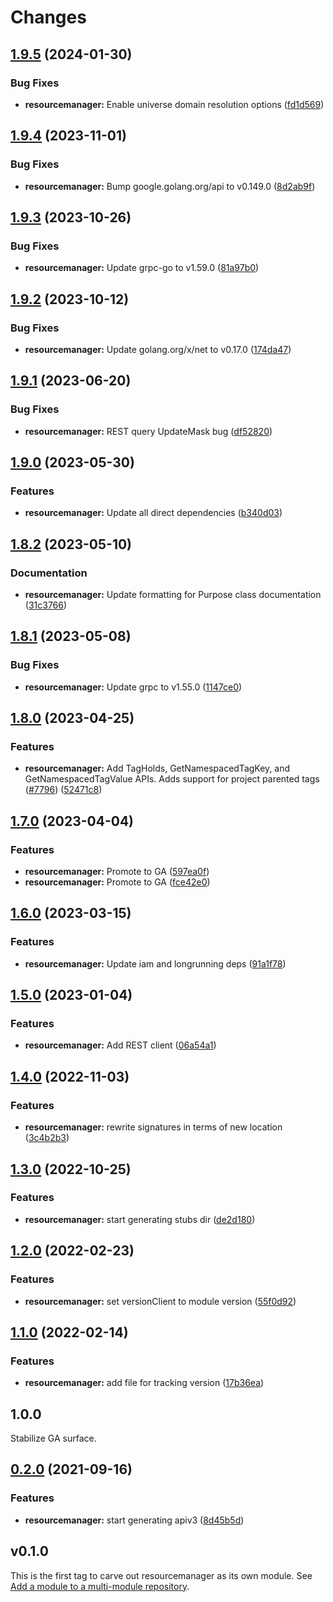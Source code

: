 # Changes

## [1.9.5](https://github.com/googleapis/google-cloud-go/compare/resourcemanager/v1.9.4...resourcemanager/v1.9.5) (2024-01-30)


### Bug Fixes

* **resourcemanager:** Enable universe domain resolution options ([fd1d569](https://github.com/googleapis/google-cloud-go/commit/fd1d56930fa8a747be35a224611f4797b8aeb698))

## [1.9.4](https://github.com/googleapis/google-cloud-go/compare/resourcemanager/v1.9.3...resourcemanager/v1.9.4) (2023-11-01)


### Bug Fixes

* **resourcemanager:** Bump google.golang.org/api to v0.149.0 ([8d2ab9f](https://github.com/googleapis/google-cloud-go/commit/8d2ab9f320a86c1c0fab90513fc05861561d0880))

## [1.9.3](https://github.com/googleapis/google-cloud-go/compare/resourcemanager/v1.9.2...resourcemanager/v1.9.3) (2023-10-26)


### Bug Fixes

* **resourcemanager:** Update grpc-go to v1.59.0 ([81a97b0](https://github.com/googleapis/google-cloud-go/commit/81a97b06cb28b25432e4ece595c55a9857e960b7))

## [1.9.2](https://github.com/googleapis/google-cloud-go/compare/resourcemanager/v1.9.1...resourcemanager/v1.9.2) (2023-10-12)


### Bug Fixes

* **resourcemanager:** Update golang.org/x/net to v0.17.0 ([174da47](https://github.com/googleapis/google-cloud-go/commit/174da47254fefb12921bbfc65b7829a453af6f5d))

## [1.9.1](https://github.com/googleapis/google-cloud-go/compare/resourcemanager/v1.9.0...resourcemanager/v1.9.1) (2023-06-20)


### Bug Fixes

* **resourcemanager:** REST query UpdateMask bug ([df52820](https://github.com/googleapis/google-cloud-go/commit/df52820b0e7721954809a8aa8700b93c5662dc9b))

## [1.9.0](https://github.com/googleapis/google-cloud-go/compare/resourcemanager/v1.8.2...resourcemanager/v1.9.0) (2023-05-30)


### Features

* **resourcemanager:** Update all direct dependencies ([b340d03](https://github.com/googleapis/google-cloud-go/commit/b340d030f2b52a4ce48846ce63984b28583abde6))

## [1.8.2](https://github.com/googleapis/google-cloud-go/compare/resourcemanager/v1.8.1...resourcemanager/v1.8.2) (2023-05-10)


### Documentation

* **resourcemanager:** Update formatting for Purpose class documentation ([31c3766](https://github.com/googleapis/google-cloud-go/commit/31c3766c9c4cab411669c14fc1a30bd6d2e3f2dd))

## [1.8.1](https://github.com/googleapis/google-cloud-go/compare/resourcemanager/v1.8.0...resourcemanager/v1.8.1) (2023-05-08)


### Bug Fixes

* **resourcemanager:** Update grpc to v1.55.0 ([1147ce0](https://github.com/googleapis/google-cloud-go/commit/1147ce02a990276ca4f8ab7a1ab65c14da4450ef))

## [1.8.0](https://github.com/googleapis/google-cloud-go/compare/resourcemanager/v1.7.0...resourcemanager/v1.8.0) (2023-04-25)


### Features

* **resourcemanager:** Add TagHolds, GetNamespacedTagKey, and GetNamespacedTagValue APIs. Adds support for project parented tags ([#7796](https://github.com/googleapis/google-cloud-go/issues/7796)) ([52471c8](https://github.com/googleapis/google-cloud-go/commit/52471c84101ef5f6b528fdb206a5659a07014bfd))

## [1.7.0](https://github.com/googleapis/google-cloud-go/compare/resourcemanager/v1.6.0...resourcemanager/v1.7.0) (2023-04-04)


### Features

* **resourcemanager:** Promote to GA ([597ea0f](https://github.com/googleapis/google-cloud-go/commit/597ea0fe09bcea04e884dffe78add850edb2120d))
* **resourcemanager:** Promote to GA ([fce42e0](https://github.com/googleapis/google-cloud-go/commit/fce42e0e6764e27760cf6f137b66fed45145ebf8))

## [1.6.0](https://github.com/googleapis/google-cloud-go/compare/resourcemanager/v1.5.0...resourcemanager/v1.6.0) (2023-03-15)


### Features

* **resourcemanager:** Update iam and longrunning deps ([91a1f78](https://github.com/googleapis/google-cloud-go/commit/91a1f784a109da70f63b96414bba8a9b4254cddd))

## [1.5.0](https://github.com/googleapis/google-cloud-go/compare/resourcemanager/v1.4.0...resourcemanager/v1.5.0) (2023-01-04)


### Features

* **resourcemanager:** Add REST client ([06a54a1](https://github.com/googleapis/google-cloud-go/commit/06a54a16a5866cce966547c51e203b9e09a25bc0))

## [1.4.0](https://github.com/googleapis/google-cloud-go/compare/resourcemanager/v1.3.0...resourcemanager/v1.4.0) (2022-11-03)


### Features

* **resourcemanager:** rewrite signatures in terms of new location ([3c4b2b3](https://github.com/googleapis/google-cloud-go/commit/3c4b2b34565795537aac1661e6af2442437e34ad))

## [1.3.0](https://github.com/googleapis/google-cloud-go/compare/resourcemanager/v1.2.0...resourcemanager/v1.3.0) (2022-10-25)


### Features

* **resourcemanager:** start generating stubs dir ([de2d180](https://github.com/googleapis/google-cloud-go/commit/de2d18066dc613b72f6f8db93ca60146dabcfdcc))

## [1.2.0](https://github.com/googleapis/google-cloud-go/compare/resourcemanager/v1.1.0...resourcemanager/v1.2.0) (2022-02-23)


### Features

* **resourcemanager:** set versionClient to module version ([55f0d92](https://github.com/googleapis/google-cloud-go/commit/55f0d92bf112f14b024b4ab0076c9875a17423c9))

## [1.1.0](https://github.com/googleapis/google-cloud-go/compare/resourcemanager/v1.0.0...resourcemanager/v1.1.0) (2022-02-14)


### Features

* **resourcemanager:** add file for tracking version ([17b36ea](https://github.com/googleapis/google-cloud-go/commit/17b36ead42a96b1a01105122074e65164357519e))

## 1.0.0

Stabilize GA surface.

## [0.2.0](https://www.github.com/googleapis/google-cloud-go/compare/resourcemanager/v0.1.0...resourcemanager/v0.2.0) (2021-09-16)


### Features

* **resourcemanager:** start generating apiv3 ([8d45b5d](https://www.github.com/googleapis/google-cloud-go/commit/8d45b5d802b5da2e82f9f8fbe00c01b0c54a6b33))

## v0.1.0

This is the first tag to carve out resourcemanager as its own module. See
[Add a module to a multi-module repository](https://github.com/golang/go/wiki/Modules#is-it-possible-to-add-a-module-to-a-multi-module-repository).
